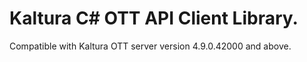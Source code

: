 # Kaltura C# OTT API Client Library.
Compatible with Kaltura OTT server version 4.9.0.42000 and above.
